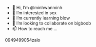 - 👋 Hi, I’m @minhwanminh
- 👀 I’m interested in sex
- 🌱 I’m currently learning blow
- 💞️ I’m looking to collaborate on bigboob
- 📫 How to reach me ...

<!---
minhwanminh/minhwanminh is a ✨ special ✨ repository because its `README.md` (this file) appears on your GitHub profile.
You can click the Preview link to take a look at your changes.
--->
0949499054zalo
